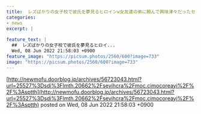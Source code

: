 ```yaml
---
title:  レズばかりの女子校で彼氏を夢見るヒロインw女友達の弟に頼んで興味津々だったセッ○スを始めるとｗｗｗ
categories:
- news
excerpt: |
  
feature_text: |
  ##  レズばかりの女子校で彼氏を夢見るヒロイ...
  Wed, 08 Jun 2022 21:58:03 +0900
feature_image: "https://picsum.photos/2560/600?image=733"
image: "https://picsum.photos/2560/600?image=733"
---
```


[http://newmofu.doorblog.jp/archives/56723043.html?url=25527%3Dsdi%3Flmth.20662%2Fsevihcra%2Fmoc.cimocoreayi%2F%2F%3Asptth](http://newmofu.doorblog.jp/archives/56723043.html?url=25527%3Dsdi%3Flmth.20662%2Fsevihcra%2Fmoc.cimocoreayi%2F%2F%3Asptth)
posted on Wed, 08 Jun 2022 21:58:03 +0900

<!--more-->



